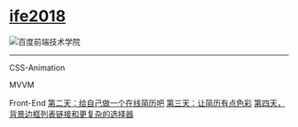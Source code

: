 # [ife2018](http://ife.baidu.com/)

![百度前端技术学院](http://ife.baidu.com/2018/asset/common/img/logo_a3b4064.png)

---

CSS-Animation


 MVVM

 Front-End
[第二天：给自己做一个在线简历吧](https://fog3211.github.io/ife_2018/No2.html)
[第三天：让简历有点色彩](https://fog3211.github.io/ife_2018/No3.html)
[第四天，背景边框列表链接和更复杂的选择器](https://fog3211.github.io/ife_2018/No4.html)
